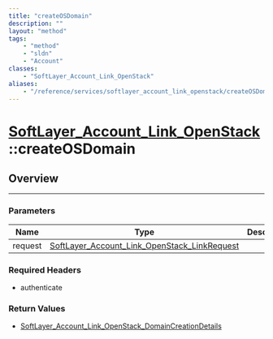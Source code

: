 ```yaml
---
title: "createOSDomain"
description: ""
layout: "method"
tags:
    - "method"
    - "sldn"
    - "Account"
classes:
    - "SoftLayer_Account_Link_OpenStack"
aliases:
    - "/reference/services/softlayer_account_link_openstack/createOSDomain"
---
```

# [SoftLayer_Account_Link_OpenStack](/reference/services/SoftLayer_Account_Link_OpenStack)::createOSDomain





## Overview 


-----

### Parameters 
|Name | Type | Description |
| --- | --- | --- |
|request| <a href='/reference/datatypes/SoftLayer_Account_Link_OpenStack_LinkRequest'>SoftLayer_Account_Link_OpenStack_LinkRequest </a>| |


### Required Headers
* authenticate


### Return Values
* <a href='/reference/datatypes/SoftLayer_Account_Link_OpenStack_DomainCreationDetails'>SoftLayer_Account_Link_OpenStack_DomainCreationDetails </a>




